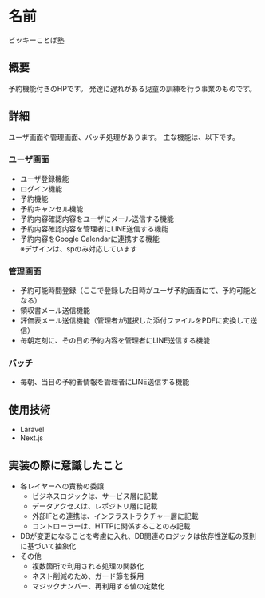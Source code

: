 名前
====
ビッキーことば塾

## 概要
予約機能付きのHPです。
発達に遅れがある児童の訓練を行う事業のものです。

## 詳細
ユーザ画面や管理画面、バッチ処理があります。
主な機能は、以下です。

### ユーザ画面 
- ユーザ登録機能
- ログイン機能
- 予約機能
- 予約キャンセル機能
- 予約内容確認内容をユーザにメール送信する機能
- 予約内容確認内容を管理者にLINE送信する機能
- 予約内容をGoogle Calendarに連携する機能  
※デザインは、spのみ対応しています

### 管理画面
- 予約可能時間登録（ここで登録した日時がユーザ予約画面にて、予約可能となる）
- 領収書メール送信機能
- 評価表メール送信機能（管理者が選択した添付ファイルをPDFに変換して送信）
- 毎朝定刻に、その日の予約内容を管理者にLINE送信する機能

### バッチ
- 毎朝、当日の予約者情報を管理者にLINE送信する機能

## 使用技術
- Laravel
- Next.js

## 実装の際に意識したこと
- 各レイヤーへの責務の委譲
  - ビジネスロジックは、サービス層に記載
  - データアクセスは、レポジトリ層に記載
  - 外部IFとの連携は、インフラストラクチャー層に記載
  - コントローラーは、HTTPに関係することのみ記載
- DBが変更になることを考慮に入れ、DB関連のロジックは依存性逆転の原則に基づいて抽象化
- その他
  - 複数箇所で利用される処理の関数化
  - ネスト削減のため、ガード節を採用
  - マジックナンバー、再利用する値の定数化

